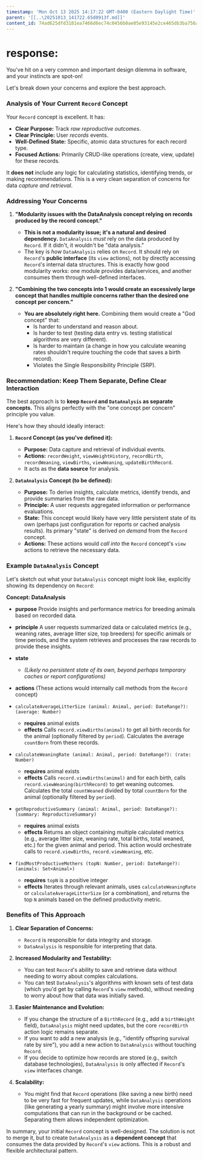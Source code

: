 ```yaml
---
timestamp: 'Mon Oct 13 2025 14:17:22 GMT-0400 (Eastern Daylight Time)'
parent: '[[..\20251013_141722.65d0913f.md]]'
content_id: 74ad625dfd3181ea7466d6ec74c0456b0ae05e93145e2ce465db3ba756a4889f
---
```


# response:

You've hit on a very common and important design dilemma in software, and your instincts are spot-on!

Let's break down your concerns and explore the best approach.

### Analysis of Your Current `Record` Concept

Your `Record` concept is excellent. It has:

* **Clear Purpose:** Track *raw reproductive outcomes*.
* **Clear Principle:** User *records* events.
* **Well-Defined State:** Specific, atomic data structures for each record type.
* **Focused Actions:** Primarily CRUD-like operations (create, view, update) for these records.

It **does not** include any logic for calculating statistics, identifying trends, or making recommendations. This is a very clean separation of concerns for data *capture and retrieval*.

### Addressing Your Concerns

1. **"Modularity issues with the DataAnalysis concept relying on records produced by the record concept."**
   * **This is not a modularity issue; it's a natural and desired dependency.** `DataAnalysis` *must* rely on the data produced by `Record`. If it didn't, it wouldn't be "data analysis."
   * The key is *how* `DataAnalysis` relies on `Record`. It should rely on `Record`'s **public interface** (its `view` actions), not by directly accessing `Record`'s internal data structures. This is exactly how good modularity works: one module provides data/services, and another consumes them through well-defined interfaces.

2. **"Combining the two concepts into 1 would create an excessively large concept that handles multiple concerns rather than the desired one concept per concern."**
   * **You are absolutely right here.** Combining them would create a "God concept" that:
     * Is harder to understand and reason about.
     * Is harder to test (testing data entry vs. testing statistical algorithms are very different).
     * Is harder to maintain (a change in how you calculate weaning rates shouldn't require touching the code that saves a birth record).
     * Violates the Single Responsibility Principle (SRP).

### Recommendation: Keep Them Separate, Define Clear Interaction

The best approach is to **keep `Record` and `DataAnalysis` as separate concepts.** This aligns perfectly with the "one concept per concern" principle you value.

Here's how they should ideally interact:

1. **`Record` Concept (as you've defined it):**
   * **Purpose:** Data capture and retrieval of individual events.
   * **Actions:** `recordWeight`, `viewWeightHistory`, `recordBirth`, `recordWeaning`, `viewBirths`, `viewWeaning`, `updateBirthRecord`.
   * It acts as the **data source** for analysis.

2. **`DataAnalysis` Concept (to be defined):**
   * **Purpose:** To derive insights, calculate metrics, identify trends, and provide summaries from the raw data.
   * **Principle:** A user requests aggregated information or performance evaluations.
   * **State:** This concept would likely have very little persistent state of its own (perhaps just configuration for reports or cached analysis results). Its primary "state" is derived *on demand* from the `Record` concept.
   * **Actions:** These actions would *call into* the `Record` concept's `view` actions to retrieve the necessary data.

### Example `DataAnalysis` Concept

Let's sketch out what your `DataAnalysis` concept might look like, explicitly showing its dependency on `Record`:

**Concept: DataAnalysis**

* **purpose** Provide insights and performance metrics for breeding animals based on recorded data.

* **principle**
  A user requests summarized data or calculated metrics (e.g., weaning rates, average litter size, top breeders) for specific animals or time periods, and the system retrieves and processes the raw records to provide these insights.

* **state**
  * *(Likely no persistent state of its own, beyond perhaps temporary caches or report configurations)*

* **actions** (These actions would internally call methods from the `Record` concept)

* `calculateAverageLitterSize (animal: Animal, period: DateRange?): (average: Number)`
  * **requires** animal exists
  * **effects** Calls `record.viewBirths(animal)` to get all birth records for the animal (optionally filtered by `period`). Calculates the average `countBorn` from these records.

* `calculateWeaningRate (animal: Animal, period: DateRange?): (rate: Number)`
  * **requires** animal exists
  * **effects** Calls `record.viewBirths(animal)` and for each birth, calls `record.viewWeaning(birthRecord)` to get weaning outcomes. Calculates the total `countWeaned` divided by total `countBorn` for the animal (optionally filtered by `period`).

* `getReproductiveSummary (animal: Animal, period: DateRange?): (summary: ReproductiveSummary)`
  * **requires** animal exists
  * **effects** Returns an object containing multiple calculated metrics (e.g., average litter size, weaning rate, total births, total weaned, etc.) for the given animal and period. This action would orchestrate calls to `record.viewBirths`, `record.viewWeaning`, etc.

* `findMostProductiveMothers (topN: Number, period: DateRange?): (animals: Set<Animal>)`
  * **requires** `topN` is a positive integer
  * **effects** Iterates through relevant animals, uses `calculateWeaningRate` or `calculateAverageLitterSize` (or a combination), and returns the top `N` animals based on the defined productivity metric.

### Benefits of This Approach

1. **Clear Separation of Concerns:**
   * `Record` is responsible for data integrity and storage.
   * `DataAnalysis` is responsible for interpreting that data.

2. **Increased Modularity and Testability:**
   * You can test `Record`'s ability to save and retrieve data without needing to worry about complex calculations.
   * You can test `DataAnalysis`'s algorithms with known sets of test data (which you'd get by calling `Record`'s `view` methods), without needing to worry about how that data was initially saved.

3. **Easier Maintenance and Evolution:**
   * If you change the structure of a `BirthRecord` (e.g., add a `birthWeight` field), `DataAnalysis` might need updates, but the core `recordBirth` action logic remains separate.
   * If you want to add a new analysis (e.g., "identify offspring survival rate by sire"), you add a new action to `DataAnalysis` without touching `Record`.
   * If you decide to optimize how records are stored (e.g., switch database technologies), `DataAnalysis` is only affected if `Record`'s `view` interfaces change.

4. **Scalability:**
   * You might find that `Record` operations (like saving a new birth) need to be very fast for frequent updates, while `DataAnalysis` operations (like generating a yearly summary) might involve more intensive computations that can run in the background or be cached. Separating them allows independent optimization.

In summary, your initial `Record` concept is well-designed. The solution is not to merge it, but to create `DataAnalysis` as a **dependent concept** that consumes the data provided by `Record`'s `view` actions. This is a robust and flexible architectural pattern.
